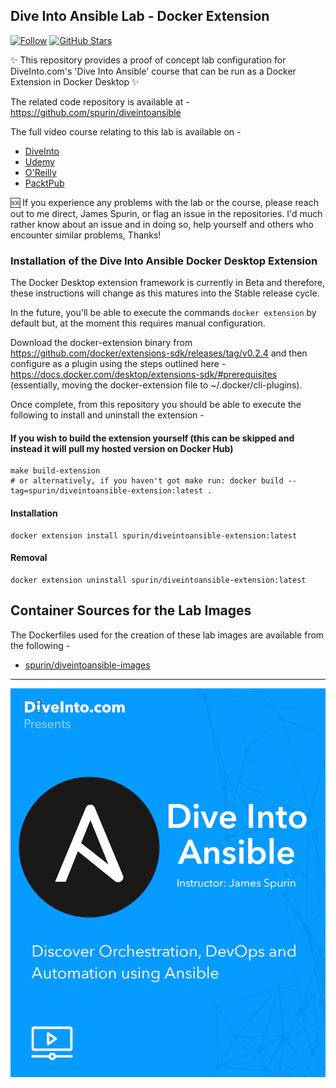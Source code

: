 ## Dive Into Ansible Lab - Docker Extension

[![Follow](https://shields.io/twitter/follow/jamesspurin?label=Follow)](https://twitter.com/jamesspurin)
[![GitHub Stars](https://shields.io/docker/pulls/spurin/diveintoansible)](https://hub.docker.com/r/spurin/diveintoansible)

✨ This repository provides a proof of concept lab configuration for DiveInto.com's 'Dive Into Ansible' course that can be run as a Docker Extension in Docker Desktop ✨

The related code repository is available at - https://github.com/spurin/diveintoansible

The full video course relating to this lab is available on -

* [DiveInto](https://diveinto.com)
* [Udemy](https://www.udemy.com/course/diveintoansible/?referralCode=28BBB7A1DCCD01BBA51F)
* [O'Reilly](https://learning.oreilly.com/videos/dive-into-ansible/9781801076937)
* [PacktPub](https://www.packtpub.com/product/dive-into-ansible-from-beginner-to-expert-in-ansible-video/9781801076937)

🆘 If you experience any problems with the lab or the course, please reach out to me direct, James Spurin, or flag an issue in the repositories.  I'd much rather know about an issue and in doing so, help yourself and others who encounter similar problems, Thanks!

### Installation of the Dive Into Ansible Docker Desktop Extension

The Docker Desktop extension framework is currently in Beta and therefore, these instructions will change as this matures into the Stable release cycle. 

In the future, you'll be able to execute the commands ```docker extension``` by default but, at the moment this requires manual configuration.

Download the docker-extension binary from https://github.com/docker/extensions-sdk/releases/tag/v0.2.4 and then configure as a plugin using the steps outlined here - https://docs.docker.com/desktop/extensions-sdk/#prerequisites (essentially, moving the docker-extension file to ~/.docker/cli-plugins).

Once complete, from this repository you should be able to execute the following to install and uninstall the extension -

#### If you wish to build the extension yourself (this can be skipped and instead it will pull my hosted version on Docker Hub)
```
make build-extension
# or alternatively, if you haven't got make run: docker build --tag=spurin/diveintoansible-extension:latest . 
```

#### Installation
```
docker extension install spurin/diveintoansible-extension:latest
```

#### Removal
```
docker extension uninstall spurin/diveintoansible-extension:latest
```

## Container Sources for the Lab Images

The Dockerfiles used for the creation of these lab images are available from the following -

* [spurin/diveintoansible-images](https://github.com/spurin/diveintoansible-images)

---

![DiveIntoAnsible Cover](DiveIntoAnsible_Cover.png?raw=true "Dive Into Ansible")
